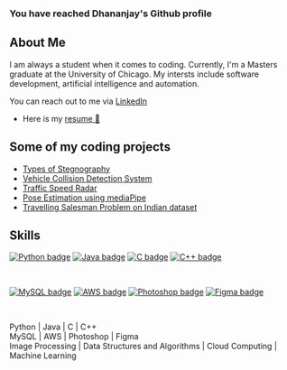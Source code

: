 ### You have reached Dhananjay's Github profile

## About Me
I am always a student when it comes to coding. Currently, I'm a Masters graduate at the University of Chicago. My intersts include software development, artificial intelligence and automation.

You can reach out to me via <a href = 'https://www.linkedin.com/in/dhananjay-sunil-menon/'> LinkedIn<a>

- Here is my <a href = 'https://github.com/dhananjaymenon/dhananjaymenon/blob/main/resume/Dhananjay%20CV%20github.pdf'> resume 📄<a>

## Some of my coding projects
- <a href = 'https://github.com/dhananjaymenon/Steganography'>Types of Stegnography <a>
- <a href = 'https://github.com/dhananjaymenon/Vehicle-Collision-Detection-System'>Vehicle Collision Detection System <a>
- <a href = 'https://github.com/dhananjaymenon/SpeedRadar-OpenCV-'>Traffic Speed Radar <a>
- <a href = 'https://github.com/dhananjaymenon/Advanced-Security-Camera-System-Software'>Pose Estimation using mediaPipe <a>
- <a href = 'https://github.com/dhananjaymenon/EV-Charging-Network-Planner'>Travelling Salesman Problem on Indian dataset <a>


## Skills

<!-- 
Badges
To find badges, go to https://github.com/Ileriayo/markdown-badges 
-->

<a href="#"><img src="https://img.shields.io/badge/python-3670A0?style=for-the-badge&logo=python&logoColor=ffdd54" alt="Python badge"></a>
<a href="#"><img src="https://img.shields.io/badge/java-%23ED8B00.svg?style=for-the-badge&logo=openjdk&logoColor=white" alt="Java badge"></a>
<a href="#"><img src="https://img.shields.io/badge/c-%2300599C.svg?style=for-the-badge&logo=c&logoColor=white" alt="C badge"></a>
<a href="#"><img src="https://img.shields.io/badge/c++-%2300599C.svg?style=for-the-badge&logo=c%2B%2B&logoColor=white" alt="C++ badge"></a>

<br>

<a href="#"><img src="https://img.shields.io/badge/mysql-%2300f.svg?style=for-the-badge&logo=mysql&logoColor=white" alt="MySQL badge"></a>
<a href="#"><img src="https://img.shields.io/badge/AWS-%23FF9900.svg?style=for-the-badge&logo=amazon-aws&logoColor=white" alt="AWS badge"></a>
<a href="#"><img src="https://img.shields.io/badge/adobe%20photoshop-%2331A8FF.svg?style=for-the-badge&logo=adobe%20photoshop&logoColor=white" alt="Photoshop badge"></a>
<a href="#"><img src="https://img.shields.io/badge/figma-%23F24E1E.svg?style=for-the-badge&logo=figma&logoColor=white" alt="Figma badge"></a>

<br>


Python | Java | C | C++ <br>
MySQL | AWS | Photoshop | Figma <br>
Image Processing | Data Structures and Algorithms | Cloud Computing | Machine Learning

<!-- 
## Extracurriculars
Do check out my youtube channel!
-->

<!-- 
YouTube badge with subscriber count - https://github.com/DenverCoder1/github-readme-youtube-stats#subscribers-badge
-->






<!--
**dhananjaymenon/dhananjaymenon** is a ✨ _special_ ✨ repository because its `README.md` (this file) appears on your GitHub profile.

Here are some ideas to get you started:

- 🔭 I’m currently working on ...
- 🌱 I’m currently learning ...
- 👯 I’m looking to collaborate on ...
- 🤔 I’m looking for help with ...
- 💬 Ask me about ...
- 📫 How to reach me: ...
- 😄 Pronouns: ...
- ⚡ Fun fact: ...
-->


